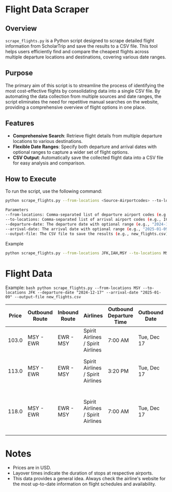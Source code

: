 # Flight Data Scraper

## Overview

`scrape_flights.py` is a Python script designed to scrape detailed flight information from ScholarTrip and save the results to a CSV file. This tool helps users efficiently find and compare the cheapest flights across multiple departure locations and destinations, covering various date ranges.

## Purpose

The primary aim of this script is to streamline the process of identifying the most cost-effective flights by consolidating data into a single CSV file. By automating the data collection from multiple sources and date ranges, the script eliminates the need for repetitive manual searches on the website, providing a comprehensive overview of flight options in one place.

## Features

- **Comprehensive Search**: Retrieve flight details from multiple departure locations to various destinations.
- **Flexible Date Ranges**: Specify both departure and arrival dates with optional ranges to capture a wider set of flight options.
- **CSV Output**: Automatically save the collected flight data into a CSV file for easy analysis and comparison.

## How to Execute

To run the script, use the following command:

```bash
python scrape_flights.py --from-locations <Source-Airportcodes> --to-locations <Destination-Airportcodes> --departure-date "<date>" --arrival-date "<date>" --output-file <name-of-output-file>

Parameters
--from-locations: Comma-separated list of departure airport codes (e.g., JFK,IAH,MSY).
--to-locations: Comma-separated list of arrival airport codes (e.g., ICN).
--departure-date: The departure date with optional range (e.g., "2024-12-17 3d").
--arrival-date: The arrival date with optional range (e.g., "2025-01-09 2d").
--output-file: The CSV file to save the results (e.g., new_flights.csv).
```

Example
```bash
python scrape_flights.py --from-locations JFK,IAH,MSY --to-locations MSD --departure-date "2024-12-17 3d" --arrival-date "2025-01-09 3d" --output-file new_flights.csv
```

# Flight Data
Example:
``bash
 python scrape_flights.py --from-locations MSY --to-locations JFK --departure-date "2024-12-17" --arrival-date "2025-01-09" --output-file new_flights.csv
``

| Price | Outbound Route | Inbound Route | Airlines | Outbound Departure Time | Outbound Date | Outbound Duration | Inbound Departure Time | Inbound Date | Inbound Duration | Outbound Layover | Inbound Layover |
|-------|----------------|---------------|----------|-------------------------|---------------|-------------------|------------------------|--------------|------------------|------------------|-----------------|
| 103.0 | MSY - EWR | EWR - MSY | Spirit Airlines / Spirit Airlines | 7:00 AM | Tue, Dec 17 | 3h 2m | 10:03 PM | Thu, Jan 9 | 3h 2m | [] | [] |
| 113.0 | MSY - EWR | EWR - MSY | Spirit Airlines / Spirit Airlines | 3:20 PM | Tue, Dec 17 | 3h 2m | 10:03 PM | Thu, Jan 9 | 3h 2m | ['2h 17m layover in Orlando International Airport'] | [] |
| 118.0 | MSY - EWR | EWR - MSY | Spirit Airlines / Spirit Airlines | 7:00 AM | Tue, Dec 17 | 3h 2m | 1:11 PM | Thu, Jan 9 | 3h 2m | [] | ['2h 54m layover in Hartsfield Jackson Atlanta International Airport'] |

# Notes
- Prices are in USD.
- Layover times indicate the duration of stops at respective airports.
- This data provides a general idea. Always check the airline's website for the most up-to-date information on flight schedules and availability.
